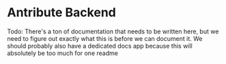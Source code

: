 # Antribute Backend

Todo: There's a ton of documentation that needs to be written here, but we need to figure out
exactly what this is before we can document it. We should probably also have a dedicated docs app
because this will absolutely be too much for one readme
